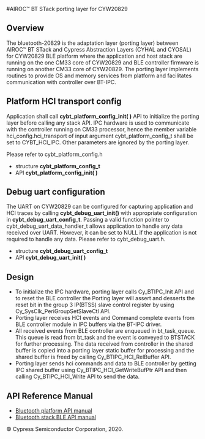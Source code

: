﻿#AIROC™ BT STack porting layer for CYW20829

## Overview
The bluetooth-20829 is the adaptation layer (porting layer) between AIROC™ BT STack and 
Cypress Abstraction Layers (CYHAL and CYOSAL) for CYW20829 BLE platform where the application and host stack are running on the one CM33 core of CYW20829 and BLE controller firmware is running on another CM33 core of CYW20829.
The porting layer implements routines to provide OS and memory services from platform and facilitates communication with controller over BT-IPC.

## Platform HCI transport config
Application shall call **cybt_platform_config_init( )** API to initialize the porting layer before calling any stack API.
IPC hardware is used to communicate with the controller running on CM33 processor, hence the member variable hci_config.hci_transport of input argument cybt_platform_config_t shall be set to CYBT_HCI_IPC.
Other parameters are ignored by the porting layer.

Please refer to cybt_platform_config.h 

*  structure **cybt_platform_config_t**
*  API **cybt_platform_config_init( )**

## Debug uart configuration
The UART on CYW20829 can be configured for capturing application and HCI traces by calling **cybt_debug_uart_init()** with appropriate configuration in **cybt_debug_uart_config_t**.
Passing a valid function pointer to cybt_debug_uart_data_handler_t allows application to handle any data received over UART. However, it can be set to NULL if the application is not required to handle any data.
Please refer to cybt_debug_uart.h.

*  structure **cybt_debug_uart_config_t**
*  API **cybt_debug_uart_init( )**

## Design 
* To initialize the IPC hardware, porting layer calls Cy_BTIPC_Init API and to reset the BLE controller the Porting layer will assert and desserts the reset bit in the group 3 IP(BTSS) slave control register by using Cy_SysClk_PeriGroupSetSlaveCtl API.
* Porting layer receives HCI events and Command complete events from BLE controller module in IPC buffers via the BT-IPC driver.
* All received events from BLE controller are enqueued in bt_task_queue. This queue is read from bt_task and the event is conveyed to BTSTACK for further processing. The data received from controller in the shared buffer is copied into a porting layer static buffer for processing and the shared buffer is freed by calling Cy_BTIPC_HCI_RelBuffer  API.
* Porting layer sends hci commands and data to BLE controller by getting IPC shared buffer using Cy_BTIPC_HCI_GetWriteBufPtr API and then calling Cy_BTIPC_HCI_Write API to send the data.


## API Reference Manual
 - [Bluetooth platform API manual](https://cypresssemiconductorco.github.io/bluetooth-mbed/api_reference_manual/html/index.html)
 - [Bluetooth stack BLE API manual](https://cypresssemiconductorco.github.io/btstack/ble/api_reference_manual/html/index.html)
    
© Cypress Semiconductor Corporation, 2020.